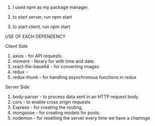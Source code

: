 1. I used npm as my package manager. 

2. to start server, run npm start
3. to start client, run npm start


USE OF EACH DEPENDENCY

Client Side
1. axios - for API requests.
2. moment - library for with time and date.
3. react-file-base64 - for converting images
4. redux - 
5. redux-thunk - for handling asynchronous functions in redux


Server Side
1. body-parser - to process data sent in an HTTP request body.
2. cors - to enable cross origin requests
3. Express - for creating the routing,
4. mongoose - for creating models for posts.
5. nodemon - for resetting the server every time we have a chamnge

